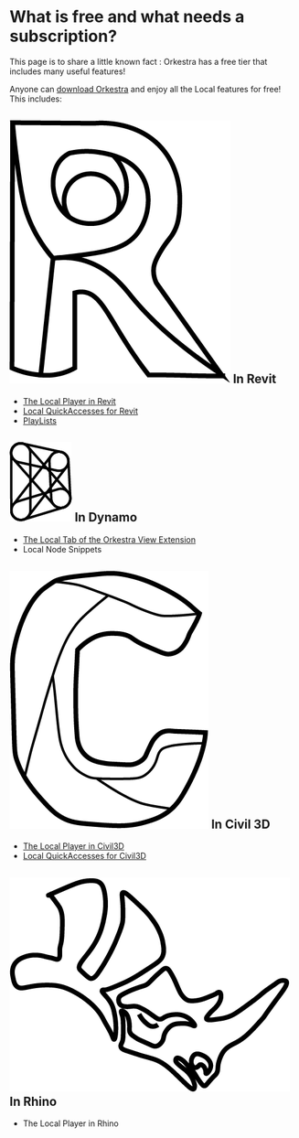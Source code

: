 # What is free and what needs a subscription?

This page is to share a little known fact : Orkestra has a free tier that includes many useful features! 

Anyone can [download Orkestra](https://www.orkestra.online/orkestra-builds/) and enjoy all the Local features for free! This includes:

##  ![](.gitbook/assets/revitbwlogoonly.png) In Revit

* [The Local Player in Revit](orkestra-revit-addin/orkestra-local-player-tab.md)
* [Local QuickAccesses for Revit](orkestra-revit-addin/local-quickaccesses.md)
* [PlayLists ](orkestra-revit-addin/playlists.md)

## ![](.gitbook/assets/dynalogobw.png) In Dynamo

* [The Local Tab of the Orkestra View Extension](orkestra-dynamo-view-extension/orkestra-view-extension-local-tab.md)
* Local Node Snippets

## ![](.gitbook/assets/civilbwlogoonly.png) In Civil 3D

* [The Local Player in Civil3D](orkestra-civil-3d-addin/orkestra-local-player-tab.md)
* [Local QuickAccesses for Civil3D](orkestra-civil-3d-addin/local-quickaccesses.md)

## ![](.gitbook/assets/rhinobwlogoonly.png) In Rhino

* The Local Player in Rhino



